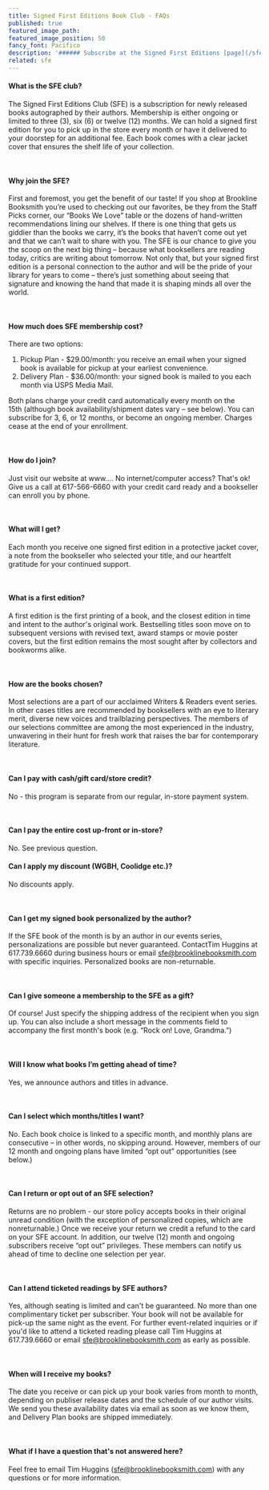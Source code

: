 ```yaml
---
title: Signed First Editions Book Club - FAQs
published: true
featured_image_path:
featured_image_position: 50
fancy_font: Pacifico
description: '###### Subscribe at the Signed First Editions [page](/sfe/)'
related: sfe
---
```


#### What is the SFE club?

The Signed First Editions Club (SFE) is a subscription for newly released books autographed by their authors. Membership is either ongoing or limited to three (3), six (6) or twelve (12) months. We can hold a signed first edition for you to pick up in the store every month or have it delivered to your doorstep for an additional fee. Each book comes with a clear jacket cover that ensures the shelf life of your collection.

 

#### Why join the SFE?

First and foremost, you get the benefit of our taste! If you shop at Brookline Booksmith you’re used to checking out our favorites, be they from the Staff Picks corner, our “Books We Love” table or the dozens of hand-written recommendations lining our shelves. If there is one thing that gets us giddier than the books we carry, it’s the books that haven’t come out yet and that we can’t wait to share with you. The SFE is our chance to give you the scoop on the next big thing – because what booksellers are reading today, critics are writing about tomorrow. Not only that, but your signed first edition is a personal connection to the author and will be the pride of your library for years to come – there’s just something about seeing that signature and knowing the hand that made it is shaping minds all over the world.

 

#### How much does SFE membership cost?

There are two options:

1.  Pickup Plan - $29.00/month: you receive an email when your signed book is available for pickup at your earliest convenience.
2.  Delivery Plan - $36.00/month: your signed book is mailed to you each month via USPS Media Mail.

Both plans charge your credit card automatically every month on the 15th (although book availability/shipment dates vary – see below). You can subscribe for 3, 6, or 12 months, or become an ongoing member. Charges cease at the end of your enrollment.

 

#### How do I join?

Just visit our website at www…. No internet/computer access? That's ok! Give us a call at 617-566-6660 with your credit card ready and a bookseller can enroll you by phone.

 

#### What will I get?

Each month you receive one signed first edition in a protective jacket cover, a note from the bookseller who selected your title, and our heartfelt gratitude for your continued support.

 

#### What is a first edition?

A first edition is the first printing of a book, and the closest edition in time and intent to the author's original work. Bestselling titles soon move on to subsequent versions with revised text, award stamps or movie poster covers, but the first edition remains the most sought after by collectors and bookworms alike.

 

#### How are the books chosen?

Most selections are a part of our acclaimed Writers & Readers event series. In other cases titles are recommended by booksellers with an eye to literary merit, diverse new voices and trailblazing perspectives. The members of our selections committee are among the most experienced in the industry, unwavering in their hunt for fresh work that raises the bar for contemporary literature.

 

#### Can I pay with cash/gift card/store credit?

No - this program is separate from our regular, in-store payment system.

 

#### Can I pay the entire cost up-front or in-store?

No. See previous question.  




#### Can I apply my discount (WGBH, Coolidge etc.)?

No discounts apply.

 

#### Can I get my signed book personalized by the author?

If the SFE book of the month is by an author in our events series, personalizations are possible but never guaranteed. ContactTim Huggins at 617.739.6660 during business hours or email sfe@brooklinebooksmith.com with specific inquiries. Personalized books are non-returnable.

 

#### Can I give someone a membership to the SFE as a gift?

Of course! Just specify the shipping address of the recipient when you sign up. You can also include a short message in the comments field to accompany the first month's book (e.g. “Rock on! Love, Grandma.”)

 

#### Will I know what books I’m getting ahead of time?

Yes, we announce authors and titles in advance.

 

#### Can I select which months/titles I want?

No. Each book choice is linked to a specific month, and monthly plans are consecutive – in other words, no skipping around. However, members of our 12 month and ongoing plans have limited “opt out” opportunities (see below.)

 

#### Can I return or opt out of an SFE selection?

Returns are no problem - our store policy accepts books in their original unread condition (with the exception of personalized copies, which are nonreturnable.) Once we receive your return we credit a refund to the card on your SFE account. In addition, our twelve (12) month and ongoing subscribers receive “opt out” privileges. These members can notify us ahead of time to decline one selection per year.

 

#### Can I attend ticketed readings by SFE authors?

Yes, although seating is limited and can't be guaranteed. No more than one complimentary ticket per subscriber. Your book will not be available for pick-up the same night as the event. For further event-related inquiries or if you'd like to attend a ticketed reading please call Tim Huggins at 617.739.6660 or email sfe@brooklinebooksmith.com as early as possible.

 

#### When will I receive my books?

The date you receive or can pick up your book varies from month to month, depending on publiser release dates and the schedule of our author visits. We send you these availability dates via email as soon as we know them, and Delivery Plan books are shipped immediately.

 

#### What if I have a question that's not answered here?

Feel free to email Tim Huggins (<sfe@brooklinebooksmith.com>) with any questions or for more information.
